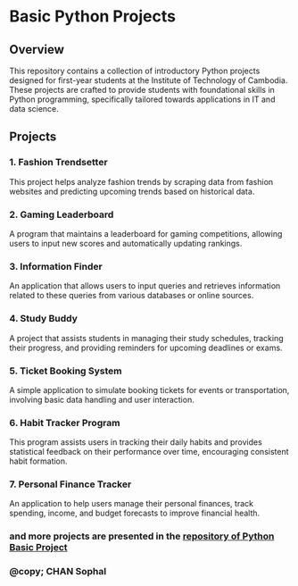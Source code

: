 # Basic Python Projects 

## Overview

This repository contains a collection of introductory Python projects designed for first-year students at the Institute of Technology of Cambodia. These projects are crafted to provide students with foundational skills in Python programming, specifically tailored towards applications in IT and data science.

## Projects

### 1. Fashion Trendsetter
This project helps analyze fashion trends by scraping data from fashion websites and predicting upcoming trends based on historical data.

### 2. Gaming Leaderboard
A program that maintains a leaderboard for gaming competitions, allowing users to input new scores and automatically updating rankings.

### 3. Information Finder
An application that allows users to input queries and retrieves information related to these queries from various databases or online sources.

### 4. Study Buddy
A project that assists students in managing their study schedules, tracking their progress, and providing reminders for upcoming deadlines or exams.

### 5. Ticket Booking System
A simple application to simulate booking tickets for events or transportation, involving basic data handling and user interaction.

### 6. Habit Tracker Program
This program assists users in tracking their daily habits and provides statistical feedback on their performance over time, encouraging consistent habit formation.

### 7. Personal Finance Tracker
An application to help users manage their personal finances, track spending, income, and budget forecasts to improve financial health.

### and more projects are presented in the [repository of Python Basic Project](https://github.com/sophalITC/python-basic-project-/tree/main)

### @copy; CHAN Sophal
